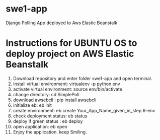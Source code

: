 # swe1-app
Django Polling App deployed to Aws Elastic Beanstalk

# Instructions for UBUNTU OS to deploy project on AWS Elastic Beanstalk
1) Download repository and enter folder swe1-app and open terminal.
2) Install virtual environment:      virtualenv -p python env
3) activate virtual environment:     source env/bin/activate
4) change directory:                 cd SimplePoll
5) download awsebcli :               pip install awsebcli
6) initialize eb:                    eb init
7) create environment:               eb create Your_App_Name_given_in_step 6-env
8) check deployment status:          eb status
9) deploy if green status :          eb deploy
10) open application:                eb open
11) Enjoy the application.  keep Smiling.

